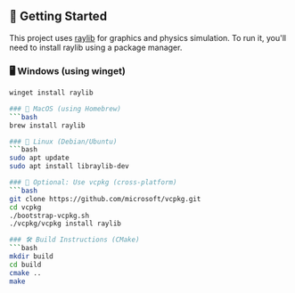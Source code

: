 ## 🚀 Getting Started

This project uses [raylib](https://www.raylib.com/) for graphics and physics simulation. To run it, you'll need to install raylib using a package manager.

### 🖥️ Windows (using winget)
```bash
winget install raylib

### 🍎 MacOS (using Homebrew)
```bash
brew install raylib

### 🐧 Linux (Debian/Ubuntu)
```bash
sudo apt update
sudo apt install libraylib-dev

### 🧰 Optional: Use vcpkg (cross-platform)
```bash
git clone https://github.com/microsoft/vcpkg.git
cd vcpkg
./bootstrap-vcpkg.sh
./vcpkg/vcpkg install raylib

### 🛠️ Build Instructions (CMake)
```bash
mkdir build
cd build
cmake ..
make

